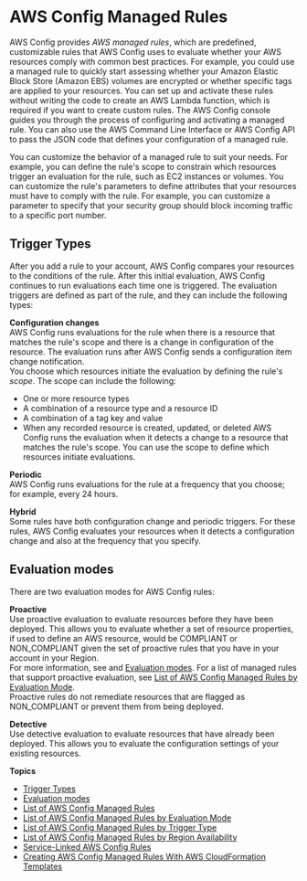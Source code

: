 # AWS Config Managed Rules<a name="evaluate-config_use-managed-rules"></a>

AWS Config provides *AWS managed rules*, which are predefined, customizable rules that AWS Config uses to evaluate whether your AWS resources comply with common best practices\. For example, you could use a managed rule to quickly start assessing whether your Amazon Elastic Block Store \(Amazon EBS\) volumes are encrypted or whether specific tags are applied to your resources\. You can set up and activate these rules without writing the code to create an AWS Lambda function, which is required if you want to create custom rules\. The AWS Config console guides you through the process of configuring and activating a managed rule\. You can also use the AWS Command Line Interface or AWS Config API to pass the JSON code that defines your configuration of a managed rule\.

You can customize the behavior of a managed rule to suit your needs\. For example, you can define the rule's scope to constrain which resources trigger an evaluation for the rule, such as EC2 instances or volumes\. You can customize the rule's parameters to define attributes that your resources must have to comply with the rule\. For example, you can customize a parameter to specify that your security group should block incoming traffic to a specific port number\.

## Trigger Types<a name="evaluate-config_use-managed-rules-trigger"></a>

After you add a rule to your account, AWS Config compares your resources to the conditions of the rule\. After this initial evaluation, AWS Config continues to run evaluations each time one is triggered\. The evaluation triggers are defined as part of the rule, and they can include the following types:

**Configuration changes**  
AWS Config runs evaluations for the rule when there is a resource that matches the rule's scope and there is a change in configuration of the resource\. The evaluation runs after AWS Config sends a configuration item change notification\.  
You choose which resources initiate the evaluation by defining the rule's *scope*\. The scope can include the following:  
+ One or more resource types
+ A combination of a resource type and a resource ID
+ A combination of a tag key and value
+ When any recorded resource is created, updated, or deleted
AWS Config runs the evaluation when it detects a change to a resource that matches the rule's scope\. You can use the scope to define which resources initiate evaluations\.

**Periodic**  
AWS Config runs evaluations for the rule at a frequency that you choose; for example, every 24 hours\.

**Hybrid**  
Some rules have both configuration change and periodic triggers\. For these rules, AWS Config evaluates your resources when it detects a configuration change and also at the frequency that you specify\.   


## Evaluation modes<a name="evaluate-config_use-managed-rules-proactive-detective"></a>

There are two evaluation modes for AWS Config rules:

**Proactive**  
Use proactive evaluation to evaluate resources before they have been deployed\. This allows you to evaluate whether a set of resource properties, if used to define an AWS resource, would be COMPLIANT or NON\_COMPLIANT given the set of proactive rules that you have in your account in your Region\.  
For more information, see and [Evaluation modes](https://docs.aws.amazon.com/config/latest/developerguide/evaluate-config-rules.html#aws-config-rules-evaluation-modes)\. For a list of managed rules that support proactive evaluation, see [List of AWS Config Managed Rules by Evaluation Mode](https://docs.aws.amazon.com/config/latest/developerguide/managed-rules-by-evaluation-mode.html)\.  
Proactive rules do not remediate resources that are flagged as NON\_COMPLIANT or prevent them from being deployed\.

**Detective**  
Use detective evaluation to evaluate resources that have already been deployed\. This allows you to evaluate the configuration settings of your existing resources\.

**Topics**
+ [Trigger Types](#evaluate-config_use-managed-rules-trigger)
+ [Evaluation modes](#evaluate-config_use-managed-rules-proactive-detective)
+ [List of AWS Config Managed Rules](managed-rules-by-aws-config.md)
+ [List of AWS Config Managed Rules by Evaluation Mode](managed-rules-by-evaluation-mode.md)
+ [List of AWS Config Managed Rules by Trigger Type](managed-rules-by-trigger-type.md)
+ [List of AWS Config Managed Rules by Region Availability](managing-rules-by-region-availability.md)
+ [Service\-Linked AWS Config Rules](service-linked-awsconfig-rules.md)
+ [Creating AWS Config Managed Rules With AWS CloudFormation Templates](aws-config-managed-rules-cloudformation-templates.md)